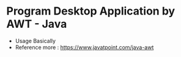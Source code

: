 # Program Desktop Application by AWT - Java

- Usage Basically
- Reference more : <a href="https://www.javatpoint.com/java-awt">https://www.javatpoint.com/java-awt</a>
